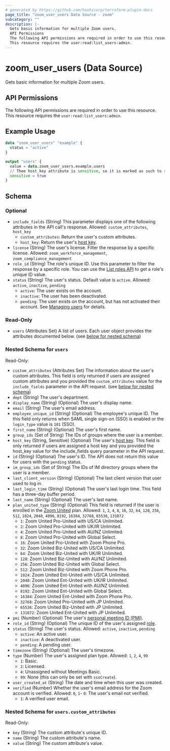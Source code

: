 ```yaml
---
# generated by https://github.com/hashicorp/terraform-plugin-docs
page_title: "zoom_user_users Data Source - zoom"
subcategory: ""
description: |-
  Gets basic information for multiple Zoom users.
  API Permissions
  The following API permissions are required in order to use this resource.
  This resource requires the user:read:list_users:admin.
---
```


# zoom_user_users (Data Source)

Gets basic information for multiple Zoom users.

## API Permissions

The following API permissions are required in order to use this resource.
This resource requires the `user:read:list_users:admin`.

## Example Usage

```terraform
data "zoom_user_users" "example" {
  status = "active"
}

output "users" {
  value = data.zoom_user_users.example.users
  // Thee host_key attribute is sensitive, so it is marked as such to root output
  sensitive = true
}
```

<!-- schema generated by tfplugindocs -->
## Schema

### Optional

- `include_fields` (String) This parameter displays one of the following attributes in the API call's response. Allowed: `custom_attributes`, `host_key`
  - `custom_attributes`: Return the user's custom attributes.
  - `host_key`: Return the user's [host key](https://support.zoom.us/hc/en-us/articles/205172555-Using-your-host-key).
- `license` (String) The user's license. Filter the response by a specific license. Allowed: `zoom_workforce_management`, `zoom_compliance_management`
- `role_id` (String) The role's unique ID. Use this parameter to filter the response by a specific role. You can use the [List roles API](https://developers.zoom.us/docs/api/rest/reference/account/methods/#operation/roles) to get a role's unique ID value.
- `status` (String) The user's status. Default value is `active`. Allowed: `active`, `inactive`, `pending`
  - `active`: The user exists on the account.
  - `inactive`: The user has been deactivated.
  - `pending`: The user exists on the account, but has not activated their account. See [Managing users](https://support.zoom.us/hc/en-us/articles/201363183) for details.

### Read-Only

- `users` (Attributes Set) A list of users. Each user object provides the attributes documented below. (see [below for nested schema](#nestedatt--users))

<a id="nestedatt--users"></a>
### Nested Schema for `users`

Read-Only:

- `custom_attributes` (Attributes Set) The information about the user's custom attributes. This field is only returned if users are assigned custom attributes and you provided the `custom_attributes` value for the `include_fields` parameter in the API request. (see [below for nested schema](#nestedatt--users--custom_attributes))
- `dept` (String) The user's department.
- `display_name` (String) (Optional) The user's display name.
- `email` (String) The user's email address.
- `employee_unique_id` (String) (Optional) The employee's unique ID. The this field only returns when SAML single sign-on (SSO) is enabled or the `login_type` value is `101` (SSO).
- `first_name` (String) (Optional) The user's first name.
- `group_ids` (Set of String) The IDs of groups where the user is a member.
- `host_key` (String, Sensitive) (Optional) The user's [host key](https://support.zoom.us/hc/en-us/articles/205172555-Using-your-host-key). This field is only returned if users are assigned a host key and you provided the host_key value for the include_fields query parameter in the API request.
- `id` (String) (Optional) The user's ID. The API does not return this value for users with the `pending` status.
- `im_group_ids` (Set of String) The IDs of IM directory groups where the user is a member.
- `last_client_version` (String) (Optional) The last client version that user used to log in.
- `last_login_time` (String) (Optional) The user's last login time. This field has a three-day buffer period.
- `last_name` (String) (Optional) The user's last name.
- `plan_united_type` (String) (Optional) This field is returned if the user is enrolled in the [Zoom United](https://zoom.us/pricing/zoom-bundles) plan. Allowed: `1`, `2`, `4`, `8`, `16`, `32`, `64`, `128`, `256`, `512`, `1024`, `2048`, `4096`, `8192`, `16384`, `32768`, `65536`, `131072`
  - `1`:  Zoom United Pro-United with US/CA Unlimited.
  - `2`:  Zoom United Pro-United with UK/IR Unlimited.
  - `4`:  Zoom United Pro-United with AU/NZ Unlimited.
  - `8`:  Zoom United Pro-United with Global Select.
  - `16`: Zoom United Pro-United with Zoom Phone Pro.
  - `32`: Zoom United Biz-United with US/CA Unlimited.
  - `64`: Zoom United Biz-United with UK/IR Unlimited.
  - `128`: Zoom United Biz-United with AU/NZ Unlimited.
  - `256`: Zoom United Biz-United with Global Select.
  - `512`: Zoom United Biz-United with Zoom Phone Pro.
  - `1024`: Zoom United Ent-United with US/CA Unlimited.
  - `2048`: Zoom United Ent-United with UK/IR Unlimited.
  - `4096`: Zoom United Ent-United with AU/NZ Unlimited.
  - `8192`: Zoom United Ent-United with Global Select.
  - `16384`: Zoom United Ent-United with Zoom Phone Pro.
  - `32768`: Zoom United Pro-United with JP Unlimited.
  - `65536`: Zoom United Biz-United with JP Unlimited.
  - `131072`: Zoom United Ent-United with JP Unlimited.
- `pmi` (Number) (Optional) The user's [personal meeting ID (PMI)](https://developers.zoom.us/docs/api/rest/using-zoom-apis/#understanding-personal-meeting-id-pmi).
- `role_id` (String) (Optional) The unique ID of the user's assigned [role](https://developers.zoom.us/docs/api/rest/reference/account/methods/#operation/roles).
- `status` (String) The user's status. Allowed: `active`, `inactive`, `pending`
  - `active`: An active user.
  - `inactive`: A deactivated user.
  - `pending`: A pending user.
- `timezone` (String) (Optional) The user's timezone.
- `type` (Number) The user's assigned plan type. Allowed: `1`, `2`, `4`, `99`
  - `1`: Basic.
  - `2`: Licensed.
  - `4`: Unassigned without Meetings Basic.
  - `99`: None (this can only be set with `ssoCreate`).
- `user_created_at` (String) The date and time when this user was created.
- `verified` (Number) Whether the user's email address for the Zoom account is verified. Allowed: `0`, `1`- `0`: The user's email not verified.
  - `1`: A verified user email.

<a id="nestedatt--users--custom_attributes"></a>
### Nested Schema for `users.custom_attributes`

Read-Only:

- `key` (String) The custom attribute's unique ID.
- `name` (String) The custom attribute's name.
- `value` (String) The custom attribute's value.
